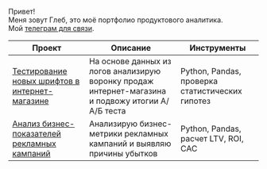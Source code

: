 Привет!\
Меня зовут Глеб, это моё портфолио продуктового аналитика.\
Мой [телеграм для связи](https://t.me/this_gleb).


| Проект                                         | Описание           | Инструменты  |
| -----------------------------------------------|--------------------| -------------|
| [Тестирование новых шрифтов в интернет-магазине](https://github.com/this-gleb/Portfolio/tree/main/A_A_B_test%20about%20font%20change) | На основе данных из логов анализирую воронку продаж интернет-магазина и подвожу итогии А/А/Б теста | Python, Pandas, проверка статистических гипотез |
| [Анализ бизнес-показателей рекламных кампаний](https://github.com/this-gleb/Portfolio/blob/main/Marketing_campaigns_analysis/Проект%20-%20анализ%20бизнес-показателей%20рекламных%20кампаний_2.ipynb) | Анализирую бизнес-метрики рекламных кампаний и выявляю причины убытков | Python, Pandas, расчет LTV, ROI, CAC |
